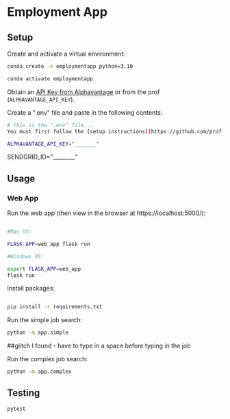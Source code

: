 # Employment App


## Setup

Create and activate a virtual environment:

```sh
conda create -n employmentapp python=3.10

conda activate employmentapp
```
Obtain an [API Key from Alphavantage](https://www.alphavantage.co/support/#api-key) or from the prof (`ALPHAVANTAGE_API_KEY`).

Create a ".env" file and paste in the following contents:
```sh
# this is the ".env" file...
You must first follow the [setup instructions](https://github.com/prof-rossetti/intro-to-python/blob/main/notes/python/packages/sendgrid.md) to create an account, verify your account, setup a single sender, and obtain an API Key.

ALPHAVANTAGE_API_KEY="_______"
```
SENDGRID_ID="________"

## Usage

### Web App

Run the web app (then view in the browser at https://localhost:5000/):

```sh

#Mac OS:

FLASK_APP=web_app flask run

#Windows OS:

export FLASK_APP=web_app
flask run
```

Install packages:
```sh

pip install -r requirements.txt
```

Run the simple job search:

```sh
python -m app.simple
```
##glitch I found - have to type in a space before typing in the job

Run the complex job search:

```sh
python -m app.complex
```
## Testing
```sh
pytest
```







